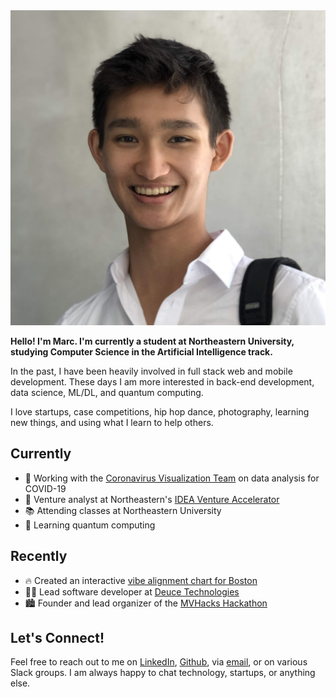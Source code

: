 ---
---
<img id="portrait" src="assets/me.jpg" alt="profile picture">

**Hello! I'm Marc. I'm currently a student at Northeastern University, studying Computer Science in the Artificial Intelligence track.**

In the past, I have been heavily involved in full stack web and mobile development. These days I am more interested in back-end development, data science, ML/DL, and quantum computing.

I love startups, case competitions, hip hop dance, photography, learning new things, and using what I learn to help others.

## Currently

- 🦠 Working with the [Coronavirus Visualization Team](https://scholar.harvard.edu/cvt/about) on data analysis for COVID-19
- 🔎 Venture analyst at Northeastern's [IDEA Venture Accelerator](https://www.northeastern.edu/idea/)
- 📚 Attending classes at Northeastern University
- 🔬 Learning quantum computing

## Recently

- 🔥 Created an interactive [vibe alignment chart for Boston](/vibe-of-boston)
- 👨‍💻 Lead software developer at [Deuce Technologies](https://deuce.technology/)
- 🏙 Founder and lead organizer of the [MVHacks Hackathon](https://mvhacks.io/)


## Let's Connect!

Feel free to reach out to me on [LinkedIn](https://linkedin.com/in/mbacvanski), 
[Github](https://github.com/mbacvanski), via [email](mailto:marc.bacvanski@gmail.com), or on various Slack groups.
I am always happy to chat technology, startups, or anything else.